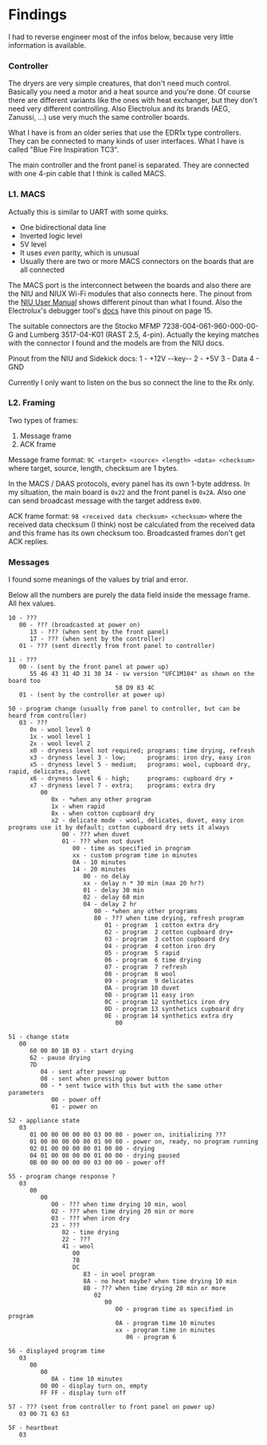 # Findings

I had to reverse engineer most of the infos below, because very little information is available.

### Controller

The dryers are very simple creatures, that don't need much control. 
Basically you need a motor and a heat source and you're done. Of course there are different variants like the ones with heat exchanger, but they don't need very different controlling.
Also Electrolux and its brands (AEG, Zanussi, ...) use very much the same controller boards.

What I have is from an older series that use the EDR1x type controllers. They can be connected to many kinds of user interfaces. What I have is called "Blue Fire Inspiration TC3".

The main controller and the front panel is separated. They are connected with one 4-pin cable that I think is called MACS.

### L1. MACS

Actually this is similar to UART with some quirks.

* One bidirectional data line
* Inverted logic level
* 5V level
* It uses *even* parity, which is unusual
* Usually there are two or more MACS connectors on the boards that are all connected

The MACS port is the interconnect between the boards and also there are the NIU and NIUX Wi-Fi modules that also connects here.
The pinout from the [NIU User Manual](https://fccid.io/2ABHC-5430042/User-Manual/User-manual-2359011.pdf) shows different pinout than what I found. 
Also the Electrolux's debugger tool's [docs](https://sidekick.electrolux.com/sidekickportal/Media/ContentImages/AMITechnicalGuide/AMI%20Technical%20Guide%20v1.1.pdf) have this pinout on page 15.

The suitable connectors are the Stocko MFMP 7238-004-061-960-000-00-G and Lumberg 3517-04-K01 (RAST 2.5, 4-pin). Actually the keying matches with the connector I found and the models are from the NIU docs.

Pinout from the NIU and Sidekick docs:
1 - +12V
  --key--
2 - +5V
3 - Data
4 - GND

Currently I only want to listen on the bus so connect the line to the Rx only.

### L2. Framing

Two types of frames:

1. Message frame
2. ACK frame

Message frame format: `9C <target> <source> <length> <data> <checksum>` 
where target, source, length, checksum are 1 bytes.

In the MACS / DAAS protocols, every panel has its own 1-byte address. In my situation, the main board is `0x22` and the front panel is `0x2A`. Also one can send broadcast message with the target address `0x00`.

ACK frame format: `98 <received data checksum> <checksum>` 
where the received data checksum (I think) nost be calculated from the received data and this frame has its own checksum too. Broadcasted frames don't get ACK replies.

### Messages

I found some meanings of the values by trial and error.

Below all the numbers are purely the data field inside the message frame. All hex values.

```
10 - ???
   00 - ??? (broadcasted at power on)
      13 - ??? (when sent by the front panel)
      17 - ??? (when sent by the controller)
   01 - ??? (sent directly from front panel to controller)
```

```
11 - ???
   00 - (sent by the front panel at power up)
      55 46 43 31 4D 31 30 34 - sw version "UFC1M104" as shown on the board too
                              58 D9 83 4C
   01 - (sent by the controller at power up)
```

```
50 - program change (usually from panel to controller, but can be heard from controller)
   03 - ???
      0x - wool level 0
      1x - wool level 1
      2x - wool level 2
      x0 - dryness level not required; programs: time drying, refresh
      x3 - dryness level 3 - low;      programs: iron dry, easy iron
      x5 - dryness level 5 - medium;   programs: wool, cupboard dry, rapid, delicates, duvet
      x6 - dryness level 6 - high;     programs: cupboard dry +
      x7 - dryness level 7 - extra;    programs: extra dry
         00
            0x - *when any other program
            1x - when rapid
            8x - when cotton cupboard dry
            x2 - delicate mode - wool, delicates, duvet, easy iron programs use it by default; cotton cupboard dry sets it always
               00 - ??? when duvet
               01 - ??? when not duvet
                  00 - time as specified in program
                  xx - custom program time in minutes
                  0A - 10 minutes
                  14 - 20 minutes
                     00 - no delay
                     xx - delay n * 30 min (max 20 hr?)
                     01 - delay 30 min
                     02 - delay 60 min
                     04 - delay 2 hr
                        00 - *when any other programs
                        80 - ??? when time drying, refresh program
                           01 - program  1 cotton extra dry
                           02 - program  2 cotton cupboard dry+
                           03 - program  3 cotton cupboard dry
                           04 - program  4 cotton iron dry
                           05 - program  5 rapid
                           06 - program  6 time drying
                           07 - program  7 refresh
                           08 - program  8 wool
                           09 - program  9 delicates
                           0A - program 10 duvet
                           0B - program 11 easy iron
                           0C - program 12 synthetics iron dry
                           0D - program 13 synthetics cupboard dry
                           0E - program 14 synthetics extra dry
                              00
```

```
51 - change state
   00 
      60 00 80 1B 03 - start drying
      62 - pause drying
      7D 
         04 - sent after power up
         08 - sent when pressing power button
         00 - * sent twice with this but with the same other parameters
            00 - power off
            01 - power on
```


```                                       
52 - appliance state
   03 
      01 00 00 00 00 00 03 00 00 - power on, initializing ???
      01 00 00 00 00 00 01 00 00 - power on, ready, no program running
      02 01 00 00 00 00 01 00 00 - drying
      04 01 00 00 00 00 01 00 00 - drying paused
      0B 00 00 00 00 00 03 00 00 - power off
```                                                    

```
55 - program change response ?
   03 
      00 
         00 
            00 - ??? when time drying 10 min, wool
            02 - ??? when time drying 20 min or more
            03 - ??? when iron dry
            23 - ???
               02 - time drying
               22 - ???
               41 - wool
                  00
                  78
                  DC
                     83 - in wool program
                     8A - no heat maybe? when time drying 10 min
                     8B - ??? when time drying 20 min or more
                        02
                           00
                              00 - program time as specified in program
                              0A - program time 10 minutes
                              xx - program time in minutes
                                 06 - program 6
```

```                               
56 - displayed program time
   03
      00 
         00 
            0A - time 10 minutes
         00 00 - display turn on, empty
         FF FF - display turn off
```

```
57 - ??? (sent from controller to front panel on power up)
   03 00 71 63 63
```

```
5F - heartbeat
   03
```

